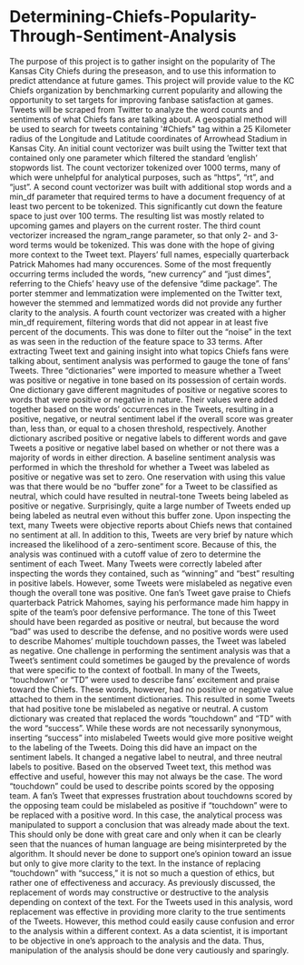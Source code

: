 # Determining-Chiefs-Popularity-Through-Sentiment-Analysis

The purpose of this project is to gather insight on the popularity of The Kansas City Chiefs during the preseason, and to use this information to predict attendance at future games. This project will provide value to the KC Chiefs organization by benchmarking current popularity and allowing the opportunity to set targets for improving fanbase satisfaction at games. Tweets will be scraped from Twitter to analyze the word counts and sentiments of what Chiefs fans are talking about. A geospatial method will be used to search for tweets containing '#Chiefs" tag within a 25 Kilometer radius of the Longitude and Latitude coordinates of Arrowhead Stadium in Kansas City.
     An initial count vectorizer was built using the Twitter text that contained only one parameter which filtered the standard ‘english’ stopwords list. The count vectorizer tokenized over 1000 terms, many of which were unhelpful for analytical purposes, such as “https”, “rt”, and “just”. A second count vectorizer was built with additional stop words and a min_df parameter that required terms to have a document frequency of at least two percent to be tokenized. This significantly cut down the feature space to just over 100 terms. The resulting list was mostly related to upcoming games and players on the current roster. The third count vectorizer increased the ngram_range parameter, so that only 2- and 3-word terms would be tokenized. This was done with the hope of giving more context to the Tweet text. Players’ full names, especially quarterback Patrick Mahomes had many occurences. Some of the most frequently occurring terms included the words, “new currency” and “just dimes”, referring to the Chiefs’ heavy use of the defensive “dime package”. 
     The porter stemmer and lemmatization were implemented on the Twitter text, however the stemmed and lemmatized words did not provide any further clarity to the analysis. A fourth count vectorizer was created with a higher min_df requirement, filtering words that did not appear in at least five percent of the documents. This was done to filter out the “noise” in the text as was seen in the reduction of the feature space to 33 terms.
     After extracting Tweet text and gaining insight into what topics Chiefs fans were talking about, sentiment analysis was performed to gauge the tone of fans’ Tweets. Three “dictionaries” were imported to measure whether a Tweet was positive or negative in tone based on its possession of certain words. One dictionary gave different magnitudes of positive or negative scores to words that were positive or negative in nature. Their values were added together based on the words’ occurrences in the Tweets, resulting in a positive, negative, or neutral sentiment label if the overall score was greater than, less than, or equal to a chosen threshold, respectively. Another dictionary ascribed positive or negative labels to different words and gave Tweets a positive or negative label based on whether or not there was a majority of words in either direction.
     A baseline sentiment analysis was performed in which the threshold  for whether a Tweet was labeled as positive or negative was set to zero. One reservation with using this value was that there would be no “buffer zone” for a Tweet to be classified as neutral, which could have resulted in neutral-tone Tweets being labeled as positive or negative. Surprisingly, quite a large number of Tweets ended up being labeled as neutral even without this buffer zone. Upon inspecting the text, many Tweets were objective reports about Chiefs news that contained no sentiment at all. In addition to this, Tweets are very brief by nature which increased the likelihood of a zero-sentiment score. Because of this, the analysis was continued with a cutoff value of zero to determine the sentiment of each Tweet. 
     Many Tweets were correctly labeled after inspecting the words they contained, such as “winning” and “best” resulting in positive labels. However,  some Tweets were mislabeled as negative even though the overall tone was positive. One fan’s Tweet gave praise to Chiefs quarterback Patrick Mahomes, saying his performance made him happy in spite of the team’s poor defensive performance. The tone of this Tweet should have been regarded as positive or neutral, but because the word “bad” was used to describe the defense, and no positive words were used to describe Mahomes’ multiple touchdown passes, the Tweet was labeled as negative. 
     One challenge in performing the sentiment analysis was that a Tweet’s sentiment could sometimes be gauged by the prevalence of words that were specific to the context of football. In many of the Tweets, “touchdown” or “TD” were used to describe fans’ excitement and praise toward the Chiefs. These words, however, had no positive or negative value attached to them in the sentiment dictionaries. This resulted in some Tweets that had positive tone be mislabeled as negative or neutral. A custom dictionary was created that replaced the words “touchdown” and “TD” with the word “success”. While these words are not necessarily synonymous, inserting “success” into mislabeled Tweets would give more positive weight to the labeling of the Tweets. Doing this did have an impact on the sentiment labels. It changed a negative label to neutral, and three neutral labels to positive. 
     Based on the observed Tweet text, this method was effective and useful, however this may not always be the case. The word “touchdown” could be used to describe points scored by the opposing team. A fan’s Tweet that expresses frustration about touchdowns scored by the opposing team could be mislabeled as positive if “touchdown” were to be replaced with a positive word. 
     In this case, the analytical process was manipulated to support a conclusion that was already made about the text. This should only be done with great care and only when it can be clearly seen that the nuances of human language are being misinterpreted by the algorithm. It should never be done to support one’s opinion toward an issue but only to give more clarity to the text. In the instance of replacing “touchdown” with “success,” it is not so much a question of ethics, but rather one of effectiveness and accuracy. As previously discussed, the replacement of words may constructive or destructive to the analysis depending on context of the text. For the Tweets used in this analysis, word replacement was effective in providing more clarity to the true sentiments of the Tweets. However, this method could easily cause confusion and error to the analysis within a different context. As a data scientist, it is important to be objective in one’s approach to the analysis and the data. Thus, manipulation of the analysis should be done very cautiously and sparingly. 
